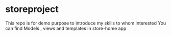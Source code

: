 # storeproject
This repo is for demo purpose to introduce my skills to whom interested
You can find Models , views and templates in store-home app
